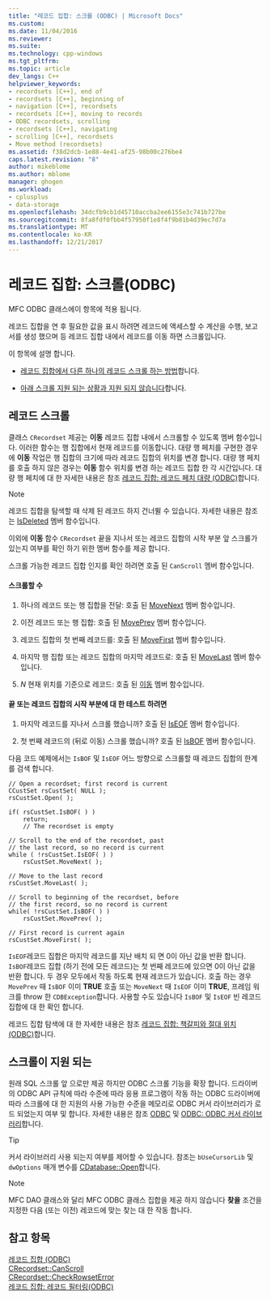 ```yaml
---
title: "레코드 집합: 스크롤 (ODBC) | Microsoft Docs"
ms.custom: 
ms.date: 11/04/2016
ms.reviewer: 
ms.suite: 
ms.technology: cpp-windows
ms.tgt_pltfrm: 
ms.topic: article
dev_langs: C++
helpviewer_keywords:
- recordsets [C++], end of
- recordsets [C++], beginning of
- navigation [C++], recordsets
- recordsets [C++], moving to records
- ODBC recordsets, scrolling
- recordsets [C++], navigating
- scrolling [C++], recordsets
- Move method (recordsets)
ms.assetid: f38d2dcb-1e88-4e41-af25-98b00c276be4
caps.latest.revision: "8"
author: mikeblome
ms.author: mblome
manager: ghogen
ms.workload:
- cplusplus
- data-storage
ms.openlocfilehash: 34dcfb9cb1d45710accba2ee6155e3c741b727be
ms.sourcegitcommit: 8fa8fdf0fbb4f57950f1e8f4f9b81b4d39ec7d7a
ms.translationtype: MT
ms.contentlocale: ko-KR
ms.lasthandoff: 12/21/2017
---
```

# <a name="recordset-scrolling-odbc"></a>레코드 집합: 스크롤(ODBC)
MFC ODBC 클래스에이 항목에 적용 됩니다.  
  
 레코드 집합을 연 후 필요한 값을 표시 하려면 레코드에 액세스할 수 계산을 수행, 보고서를 생성 했으며 등 레코드 집합 내에서 레코드를 이동 하면 스크롤입니다.  
  
 이 항목에 설명 합니다.  
  
-   [레코드 집합에서 다른 하나의 레코드 스크롤 하는 방법](#_core_scrolling_from_one_record_to_another)합니다.  
  
-   [아래 스크롤 지원 되는 상황과 지원 되지 않습니다](#_core_when_scrolling_is_supported)합니다.  
  
##  <a name="_core_scrolling_from_one_record_to_another"></a>레코드 스크롤  
 클래스 `CRecordset` 제공는 **이동** 레코드 집합 내에서 스크롤할 수 있도록 멤버 함수입니다. 이러한 함수는 행 집합에서 현재 레코드를 이동합니다. 대량 행 페치를 구현한 경우에 **이동** 작업은 행 집합의 크기에 따라 레코드 집합의 위치를 변경 합니다. 대량 행 페치를 호출 하지 않은 경우는 **이동** 함수 위치를 변경 하는 레코드 집합 한 각 시간입니다. 대량 행 페치에 대 한 자세한 내용은 참조 [레코드 집합: 레코드 페치 대량 (ODBC)](../../data/odbc/recordset-fetching-records-in-bulk-odbc.md)합니다.  
  
> [!NOTE]
>  레코드 집합을 탐색할 때 삭제 된 레코드 하지 건너뛸 수 있습니다. 자세한 내용은 참조는 [IsDeleted](../../mfc/reference/crecordset-class.md#isdeleted) 멤버 함수입니다.  
  
 이외에 **이동** 함수 `CRecordset` 끝을 지나서 또는 레코드 집합의 시작 부분 앞 스크롤가 있는지 여부를 확인 하기 위한 멤버 함수를 제공 합니다.  
  
 스크롤 가능한 레코드 집합 인지를 확인 하려면 호출 된 `CanScroll` 멤버 함수입니다.  
  
#### <a name="to-scroll"></a>스크롤할 수  
  
1.  하나의 레코드 또는 행 집합을 전달: 호출 된 [MoveNext](../../mfc/reference/crecordset-class.md#movenext) 멤버 함수입니다.  
  
2.  이전 레코드 또는 행 집합: 호출 된 [MovePrev](../../mfc/reference/crecordset-class.md#moveprev) 멤버 함수입니다.  
  
3.  레코드 집합의 첫 번째 레코드를: 호출 된 [MoveFirst](../../mfc/reference/crecordset-class.md#movefirst) 멤버 함수입니다.  
  
4.  마지막 행 집합 또는 레코드 집합의 마지막 레코드로: 호출 된 [MoveLast](../../mfc/reference/crecordset-class.md#movelast) 멤버 함수입니다.  
  
5.  *N* 현재 위치를 기준으로 레코드: 호출 된 [이동](../../mfc/reference/crecordset-class.md#move) 멤버 함수입니다.  
  
#### <a name="to-test-for-the-end-or-the-beginning-of-the-recordset"></a>끝 또는 레코드 집합의 시작 부분에 대 한 테스트 하려면  
  
1.  마지막 레코드를 지나서 스크롤 했습니까? 호출 된 [IsEOF](../../mfc/reference/crecordset-class.md#iseof) 멤버 함수입니다.  
  
2.  첫 번째 레코드의 (뒤로 이동) 스크롤 했습니까? 호출 된 [IsBOF](../../mfc/reference/crecordset-class.md#isbof) 멤버 함수입니다.  
  
 다음 코드 예제에서는 `IsBOF` 및 `IsEOF` 어느 방향으로 스크롤할 때 레코드 집합의 한계를 검색 합니다.  
  
```  
// Open a recordset; first record is current  
CCustSet rsCustSet( NULL );  
rsCustSet.Open( );  
  
if( rsCustSet.IsBOF( ) )  
    return;  
    // The recordset is empty  
  
// Scroll to the end of the recordset, past  
// the last record, so no record is current  
while ( !rsCustSet.IsEOF( ) )  
    rsCustSet.MoveNext( );  
  
// Move to the last record  
rsCustSet.MoveLast( );  
  
// Scroll to beginning of the recordset, before  
// the first record, so no record is current  
while( !rsCustSet.IsBOF( ) )  
    rsCustSet.MovePrev( );  
  
// First record is current again  
rsCustSet.MoveFirst( );  
```  
  
 `IsEOF`레코드 집합은 마지막 레코드를 지난 배치 되 면 0이 아닌 값을 반환 합니다. `IsBOF`레코드 집합 (하기 전에 모든 레코드)는 첫 번째 레코드에 있으면 0이 아닌 값을 반환 합니다. 두 경우 모두에서 작동 하도록 현재 레코드가 있습니다. 호출 하는 경우 `MovePrev` 때 `IsBOF` 이미 **TRUE** 호출 또는 `MoveNext` 때 `IsEOF` 이미 **TRUE**, 프레임 워크를 throw 한 `CDBException`합니다. 사용할 수도 있습니다 `IsBOF` 및 `IsEOF` 빈 레코드 집합에 대 한 확인 합니다.  
  
 레코드 집합 탐색에 대 한 자세한 내용은 참조 [레코드 집합: 책갈피와 절대 위치 (ODBC)](../../data/odbc/recordset-bookmarks-and-absolute-positions-odbc.md)합니다.  
  
##  <a name="_core_when_scrolling_is_supported"></a>스크롤이 지원 되는  
 원래 SQL 스크롤 앞 으로만 제공 하지만 ODBC 스크롤 기능을 확장 합니다. 드라이버의 ODBC API 규칙에 따라 수준에 따라 응용 프로그램이 작동 하는 ODBC 드라이버에 따라 스크롤에 대 한 지원의 사용 가능한 수준을 메모리로 ODBC 커서 라이브러리가 로드 되었는지 여부 및 합니다. 자세한 내용은 참조 [ODBC](../../data/odbc/odbc-basics.md) 및 [ODBC: ODBC 커서 라이브러리](../../data/odbc/odbc-the-odbc-cursor-library.md)합니다.  
  
> [!TIP]
>  커서 라이브러리 사용 되는지 여부를 제어할 수 있습니다. 참조는 `bUseCursorLib` 및 `dwOptions` 매개 변수를 [CDatabase::Open](../../mfc/reference/cdatabase-class.md#open)합니다.  
  
> [!NOTE]
>  MFC DAO 클래스와 달리 MFC ODBC 클래스 집합을 제공 하지 않습니다 **찾을** 조건을 지정한 다음 (또는 이전) 레코드에 맞는 찾는 대 한 작동 합니다.  
  
## <a name="see-also"></a>참고 항목  
 [레코드 집합 (ODBC)](../../data/odbc/recordset-odbc.md)   
 [CRecordset::CanScroll](../../mfc/reference/crecordset-class.md#canscroll)   
 [CRecordset::CheckRowsetError](../../mfc/reference/crecordset-class.md#checkrowseterror)   
 [레코드 집합: 레코드 필터링(ODBC)](../../data/odbc/recordset-filtering-records-odbc.md)